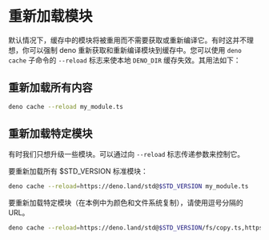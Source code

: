 # 重新加载模块

默认情况下，缓存中的模块将被重用而不需要获取或重新编译它。有时这并不理想，你可以强制
deno 重新获取和重新编译模块到缓存中。您可以使用 `deno cache` 子命令的 `--reload`
标志来使本地 `DENO_DIR` 缓存失效。其用法如下：

## 重新加载所有内容

```bash
deno cache --reload my_module.ts
```

## 重新加载特定模块

有时我们只想升级一些模块。可以通过向 `--reload` 标志传递参数来控制它。

要重新加载所有 \$STD_VERSION 标准模块：

```bash
deno cache --reload=https://deno.land/std@$STD_VERSION my_module.ts
```

要重新加载特定模块（在本例中为颜色和文件系统复制），请使用逗号分隔的 URL。

```bash
deno cache --reload=https://deno.land/std@$STD_VERSION/fs/copy.ts,https://deno.land/std@$STD_VERSION/fmt/colors.ts my_module.ts
```

<!-- 是否应该成为示例的一部分？-->
